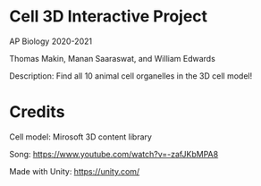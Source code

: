 # Cell 3D Interactive Project
AP Biology 2020-2021

Thomas Makin, Manan Saaraswat, and William Edwards

Description: Find all 10 animal cell organelles in the 3D cell model!

# Credits
Cell model: Mirosoft 3D content library

Song: https://www.youtube.com/watch?v=-zafJKbMPA8

Made with Unity: https://unity.com/
